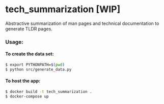 # tech_summarization [WIP]

Abstractive summarization of man pages and technical documentation to generate TLDR pages.

### Usage:

#### To create the data set:

```bash
$ export PYTHONPATH=$(pwd)
$ python src/generate_data.py
```

#### To host the app:

```bash
$ docker build -t tech_summarization .
$ docker-compose up
```